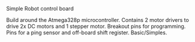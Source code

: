 Simple Robot control board

Build around the Atmega328p microcontroller. Contains 2 motor drivers to drive 2x DC motors and 1 stepper motor. Breakout pins for programming. Pins for a ping sensor and off-board shift register.
Basic/Simples.
